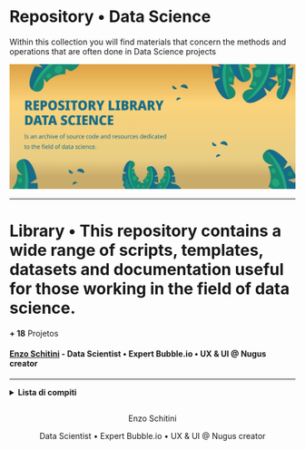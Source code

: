 # Repository • Data Science
Within this collection you will find materials that concern the methods and operations that are often done in Data Science projects

<img src="https://github.com/enzoschitini/repository-data-science-library/blob/main/image/Repository.png?raw=true" alt="capa">

---

# **Library** • This repository contains a wide range of scripts, templates, datasets and documentation useful for those working in the field of data science.
**+ 18** Projetos 
#### [Enzo Schitini](https://www.linkedin.com/in/enzoschitini/) - Data Scientist • Expert Bubble.io • UX & UI @ Nugus creator

---

<details><summary><b>Lista di compiti</b></summary>

<img src="https://github.com/enzoschitini/repository-data-science-library/blob/main/image/Decision%20Trees.png?raw=true" alt="capa">

### Decision Trees

Impariamo quali sono le fesi dello sviluppo, come farlo e i termini tecnici

1. Add the `size-limit` section and the `size` script to your `package.json`:

</details>

##

<p align="center">
  Enzo Schitini
</p>

<p align="center">
  Data Scientist • Expert Bubble.io • UX & UI @ Nugus creator
</p>
